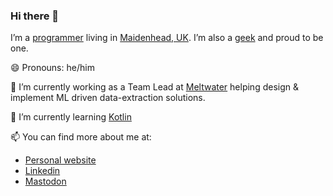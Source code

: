 ### Hi there 👋

<!--
**jairamc/jairamc** is a ✨ _special_ ✨ repository because its `README.md` (this file) appears on your GitHub profile.

Here are some ideas to get you started:

- 🔭 I’m currently working on ...
- 🌱 I’m currently learning ...
- 👯 I’m looking to collaborate on ...
- 🤔 I’m looking for help with ...
- 💬 Ask me about ...
- 📫 How to reach me: ...
- 😄 Pronouns: ...
- ⚡ Fun fact: ...
-->

I’m a [programmer](https://xkcd.com/303/) living in [Maidenhead, UK](https://en.wikipedia.org/wiki/Maidenhead). I’m also a [geek](https://xkcd.com/747/) and proud to be one.

😄 Pronouns: he/him

🔭 I’m currently working as a Team Lead at [Meltwater](https://www.meltwater.com) helping design & implement ML driven data-extraction solutions.

🌱 I’m currently learning [Kotlin](https://kotlinlang.org/)

📫 You can find more about me at:

- [Personal website](https://jairam.dev)
- [Linkedin](https://uk.linkedin.com/in/jairamc)
- [Mastodon](https://mastodon.social/@voltaicracer)
